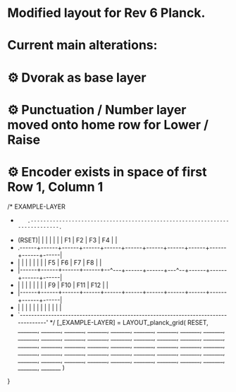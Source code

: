 # Modified layout for Rev 6 Planck.

# Current main alterations:
# ⚙ Dvorak as base layer
# ⚙ Punctuation / Number layer moved onto home row for Lower / Raise
# ⚙ Encoder exists in space of first Row 1, Column 1

/* EXAMPLE-LAYER
 *        .----------------------------------------------------------------------------.
 *  (RSET)|      |      |      |      |      |      |  F1  |  F2  |  F3  |  F4  |      |
 * .------+------+------+------+------+------+------+------+------+------+------+------|
 * |      |      |      |      |      |      |      |  F5  |  F6  |  F7  |  F8  |      |
 * |------+------+------+------+--^---+------+------+---^--+------+------+------+------|
 * |      |      |      |      |      |      |      |  F9  |  F10 |  F11 |  F12 |      |
 * |------+------+------+------+------+------+------+------+------+------+------+------|
 * |      |      |      |      |      |             |      |      |      |      |      |
 * `-----------------------------------------------------------------------------------'
 */
[_EXAMPLE-LAYER] = LAYOUT_planck_grid(
    RESET,   _______, _______, _______, _______, _______, _______, _______, _______,  _______, _______, _______,
    _______, _______, _______, _______, _______, _______, _______, _______, _______,  _______, _______, _______,
    _______, _______, _______, _______, _______, _______, _______, _______, _______,  _______, _______, _______,
    _______, _______, _______, _______, _______, _______, _______, _______, _______,  _______, _______, _______
)

}
